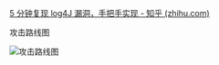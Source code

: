 [5 分钟复现 log4J 漏洞，手把手实现 - 知乎 (zhihu.com)](https://zhuanlan.zhihu.com/p/443856115)


攻击路线图



![攻击路线图](./img/20211213121130.png)
